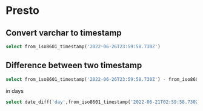 # Presto

## Convert varchar to timestamp

``` sql
select from_iso8601_timestamp('2022-06-26T23:59:58.730Z')
```

## Difference between two timestamp

``` sql
select from_iso8601_timestamp('2022-06-26T23:59:58.730Z') - from_iso8601_timestamp('2022-06-26T22:59:58.730Z') as diff;
```

in days

``` sql
select date_diff('day',from_iso8601_timestamp('2022-06-21T02:59:58.730Z'), from_iso8601_timestamp('2022-06-26T23:59:58.730Z')) as diff;
```
